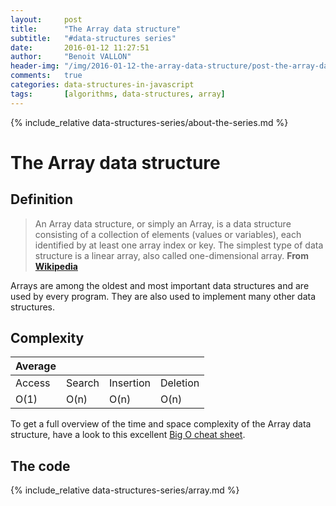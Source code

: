 ```yaml
---
layout:     post
title:      "The Array data structure"
subtitle:   "#data-structures series"
date:       2016-01-12 11:27:51
author:     "Benoit VALLON"
header-img: "/img/2016-01-12-the-array-data-structure/post-the-array-data-structure.jpg"
comments:   true
categories: data-structures-in-javascript
tags:       [algorithms, data-structures, array]
---
```


{% include_relative data-structures-series/about-the-series.md %}

# The Array data structure

## Definition

> An Array data structure, or simply an Array, is a data structure consisting of a collection of elements (values or variables), each identified by at least one array index or key. The simplest type of data structure is a linear array, also called one-dimensional array.
**From [Wikipedia](https://en.wikipedia.org/wiki/Array_data_structure)**

Arrays are among the oldest and most important data structures and are used by every program. They are also used to implement many other data structures.

## Complexity

Average ||||
--- | --- | --- | ---
Access|Search|Insertion|Deletion
O(1) | O(n) | O(n) | O(n)

To get a full overview of the time and space complexity of the Array data structure, have a look to this excellent [Big O cheat sheet](http://bigocheatsheet.com/).

## The code

{% include_relative data-structures-series/array.md %}
